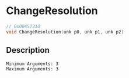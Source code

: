 # ChangeResolution
```c
// 0x00457310
void ChangeResolution(unk p0, unk p1, unk p2)
```
## Description
```
Minimum Arguments: 3
Maximum Arguments: 3
```
